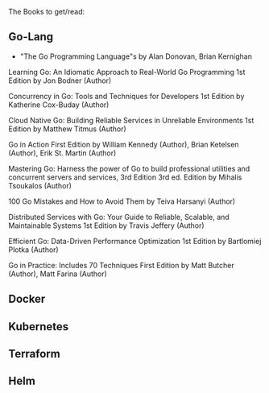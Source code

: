 The Books to get/read:


## Go-Lang
   - "The Go Programming Language"s by Alan Donovan, Brian Kernighan


Learning Go: An Idiomatic Approach to Real-World Go Programming 1st Edition
by Jon Bodner (Author)

Concurrency in Go: Tools and Techniques for Developers 1st Edition
by Katherine Cox-Buday (Author)

Cloud Native Go: Building Reliable Services in Unreliable Environments 1st Edition
by Matthew Titmus (Author)

Go in Action First Edition
by William Kennedy (Author), Brian Ketelsen (Author), Erik St. Martin (Author)

Mastering Go: Harness the power of Go to build professional utilities and concurrent servers and services, 3rd Edition 3rd ed. Edition
by Mihalis Tsoukalos (Author)

100 Go Mistakes and How to Avoid Them
by Teiva Harsanyi (Author)

Distributed Services with Go: Your Guide to Reliable, Scalable, and Maintainable Systems 1st Edition
by Travis Jeffery (Author)

Efficient Go: Data-Driven Performance Optimization 1st Edition
by Bartlomiej Plotka (Author)

Go in Practice: Includes 70 Techniques First Edition
by Matt Butcher (Author), Matt Farina (Author)


## Docker

## Kubernetes

## Terraform

## Helm

